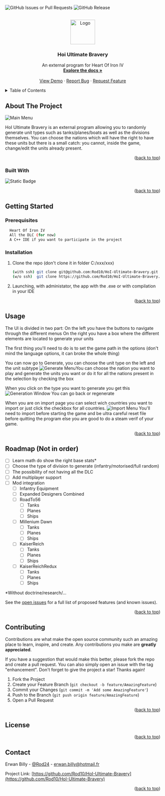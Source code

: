 
<!-- Improved compatibility of back to top link: See: https://github.com/othneildrew/Best-README-Template/pull/73 -->
<a name="readme-top"></a>
<!--
*** Thanks for checking out the Best-README-Template. If you have a suggestion
*** that would make this better, please fork the repo and create a pull request
*** or simply open an issue with the tag "enhancement".
*** Don't forget to give the project a star!
*** Thanks again! Now go create something AMAZING! :D
-->

<!-- PROJECT SHIELDS -->
<!--
*** I'm using markdown "reference style" links for readability.
*** Reference links are enclosed in brackets [ ] instead of parentheses ( ).
*** See the bottom of this document for the declaration of the reference variables
*** for contributors-url, forks-url, etc. This is an optional, concise syntax you may use.
*** https://www.markdownguide.org/basic-syntax/#reference-style-links
-->

![GitHub Issues or Pull Requests](https://img.shields.io/github/issues-raw/Rod10/HoI-Ultimate-Bravery?style=for-the-badge)
![GitHub Release](https://img.shields.io/github/v/release/Rod10/HoI-Ultimate-Bravery?style=for-the-badge)



<!-- PROJECT LOGO -->
<br />
<div align="center">
  <a href="https://github.com/Rod10/HoI-Ultimate-Bravery">
    <img src="images/logo.png" alt="Logo" width="80" height="80">
  </a>

<h3 align="center">Hoi Ultimate Bravery</h3>

  <p align="center">
    An external program for Heart Of Iron IV
    <br />
    <a href="https://github.com/Rod10/HoI-Ultimate-Bravery"><strong>Explore the docs »</strong></a>
    <br />
    <br />
    <a href="https://github.com/Rod10/HoI-Ultimate-Bravery">View Demo</a>
    ·
    <a href="https://github.com/Rod10/HoI-Ultimate-Bravery/issues">Report Bug</a>
    ·
    <a href="https://github.com/Rod10/HoI-Ultimate-Bravery/issues">Request Feature</a>
  </p>
</div>



<!-- TABLE OF CONTENTS -->
<details>
  <summary>Table of Contents</summary>
  <ol>
    <li>
      <a href="#about-the-project">About The Project</a>
      <ul>
        <li><a href="#built-with">Built With</a></li>
      </ul>
    </li>
    <li>
      <a href="#getting-started">Getting Started</a>
      <ul>
        <li><a href="#prerequisites">Prerequisites</a></li>
        <li><a href="#installation">Installation</a></li>
      </ul>
    </li>
    <li><a href="#usage">Usage</a></li>
    <li><a href="#roadmap">Roadmap</a></li>
    <li><a href="#contributing">Contributing</a></li>
    <li><a href="#license">License</a></li>
    <li><a href="#contact">Contact</a></li>
    <li><a href="#acknowledgments">Acknowledgments</a></li>
  </ol>
</details>



<!-- ABOUT THE PROJECT -->
## About The Project

![Main Menu](https://cdn.discordapp.com/attachments/388277885099704321/1212336755051864064/image.png?ex=65f17796&is=65df0296&hm=19876ea60b637541917c85060f72bc299edecb1ea1b42ac0eb00a7ab161db029&)

HoI Ultimate Bravery is an external program allowing you to randomly generate unit types such as tanks/planes/boats as well as the divisions themselves. 
You can choose the nations which will have the right to have these units but there is a small catch: you cannot, inside the game, change/edit the units already present.

<p align="right">(<a href="#readme-top">back to top</a>)</p>



### Built With

![Static Badge](https://img.shields.io/badge/C%2B%2B-%2300599C?style=for-the-badge&logo=C%2B%2B)

<p align="right">(<a href="#readme-top">back to top</a>)</p>


<!-- GETTING STARTED -->
## Getting Started

### Prerequisites

```sh
  Heart Of Iron IV
  All the DLC (for now)
  A C++ IDE if you want to participate in the project
  ```

### Installation

1. Clone the repo (don't clone it in folder C:/xxx/xxx)
   ```sh
   (with ssh) git clone git@github.com:Rod10/HoI-Ultimate-Bravery.git
   (w/o ssh)  git clone https://github.com/Rod10/HoI-Ultimate-Bravery.git
   ```
2. Launching, with administator, the app with the .exe or with compilation in your IDE 

<p align="right">(<a href="#readme-top">back to top</a>)</p>



<!-- USAGE EXAMPLES -->
## Usage

The UI is divided in two part:
On the left you have the buttons to navigate through the different menus
On the right you have a box where the different elements are located to generate your units

The first thing you'll need to do is to set the game path in the options
(don't mind the language options, it can broke the whole thing)

You can now go to Generate, you can choose the unit type on the left and the unit subtype
![Generate Menu](https://cdn.discordapp.com/attachments/1212383699191070801/1212383709949337650/image.png?ex=65f1a351&is=65df2e51&hm=44e1a92d8abb06023981a8c12b01d831972a195573761bca7a38c8af2f666af2&)You can choose the nation you want to play and generate the units you want or do it for all the nations present in the selection by checking the box

When you click on the type you want to generate you get this
![Generation Window](https://cdn.discordapp.com/attachments/1212383699191070801/1212385916405026816/image.png?ex=65f1a55f&is=65df305f&hm=b0541a15a101d0f66dc6c02b869436cf4fdae04733740798569b5d316224bf6e&)
You can go back or regenerate

When you are on import page you can select wich countries you want to import or just click the checkbox for all countries.
![Import Menu](https://cdn.discordapp.com/attachments/1212383699191070801/1212401969868574810/image.png?ex=65f1b452&is=65df3f52&hm=db81a0f9ca403ba2884cff33eb50d026637955120a99c232712bccf9cbd3a9ab&)
You'll need to import before starting the game and be ultra careful reset file before quitting the program else you are good to do a steam verif of your game.

<!--_For more examples, please refer to the [Documentation](https://example.com)_-->

<p align="right">(<a href="#readme-top">back to top</a>)</p>



<!-- ROADMAP -->
## Roadmap (Not in order)

- [ ] Learn math do show the right base stats*
- [ ] Choose the type of division to generate (infantry/motorised/full random)
- [ ] The possibility of not having all the DLC
- [ ] Add multiplayer support 
- [ ] Mod integration
	- [ ] Infantry Equipment
	- [ ] Expanded Designers Combined
	- [ ] RoadTo56
		- [ ] Tanks
		- [ ] Planes
		- [ ] Ships
	- [ ] Millenium Dawn
		- [ ] Tanks
		- [ ] Planes
		- [ ] Ships
	- [ ] KaiserReich
		- [ ] Tanks
		- [ ] Planes
		- [ ] Ships
	- [ ] KaiserReichRedux
		- [ ] Tanks
		- [ ] Planes
		- [ ] Ships

*Without doctrine/research/...

See the [open issues](https://github.com/Rod10/HoI-Ultimate-Bravery/issues) for a full list of proposed features (and known issues).

<p align="right">(<a href="#readme-top">back to top</a>)</p>



<!-- CONTRIBUTING -->
## Contributing

Contributions are what make the open source community such an amazing place to learn, inspire, and create. Any contributions you make are **greatly appreciated**.

If you have a suggestion that would make this better, please fork the repo and create a pull request. You can also simply open an issue with the tag "enhancement".
Don't forget to give the project a star! Thanks again!

1. Fork the Project
2. Create your Feature Branch (`git checkout -b feature/AmazingFeature`)
3. Commit your Changes (`git commit -m 'Add some AmazingFeature'`)
4. Push to the Branch (`git push origin feature/AmazingFeature`)
5. Open a Pull Request

<p align="right">(<a href="#readme-top">back to top</a>)</p>



<!-- LICENSE -->
## License

<p align="right">(<a href="#readme-top">back to top</a>)</p>



<!-- CONTACT -->
## Contact

Erwan Billy - [@Rod24](https://twitter.com/Rod2448) - erwan.billy@hotmail.fr

Project Link: [https://github.com/Rod10/HoI-Ultimate-Bravery](https://github.com/Rod10/HoI-Ultimate-Bravery)

<p align="right">(<a href="#readme-top">back to top</a>)</p>

<!-- MARKDOWN LINKS & IMAGES -->
<!-- https://www.markdownguide.org/basic-syntax/#reference-style-links -->
[contributors-shield]: https://img.shields.io/github/contributors/github_username/repo_name.svg?style=for-the-badge
[contributors-url]: https://github.com/Rod10/HoI-Ultimate-Bravery/graphs/contributors
[forks-shield]: https://img.shields.io/github/forks/github_username/repo_name.svg?style=for-the-badge
[forks-url]: https://github.com/github_username/repo_name/network/members
[stars-shield]: https://img.shields.io/github/stars/github_username/repo_name.svg?style=for-the-badge
[stars-url]: https://github.com/github_username/repo_name/stargazers
[issues-shield]: https://img.shields.io/github/issues/github_username/repo_name.svg?style=for-the-badge
[issues-url]: https://github.com/github_username/repo_name/issues
[license-shield]: https://img.shields.io/github/license/github_username/repo_name.svg?style=for-the-badge
[license-url]: https://github.com/github_username/repo_name/blob/master/LICENSE.txt
[linkedin-shield]: https://img.shields.io/badge/-LinkedIn-black.svg?style=for-the-badge&logo=linkedin&colorB=555
[linkedin-url]: https://linkedin.com/in/linkedin_username
[product-screenshot]: images/screenshot.png
[Next.js]: https://img.shields.io/badge/next.js-000000?style=for-the-badge&logo=nextdotjs&logoColor=white
[Next-url]: https://nextjs.org/
[React.js]: https://img.shields.io/badge/React-20232A?style=for-the-badge&logo=react&logoColor=61DAFB
[React-url]: https://reactjs.org/
[Vue.js]: https://img.shields.io/badge/Vue.js-35495E?style=for-the-badge&logo=vuedotjs&logoColor=4FC08D
[Vue-url]: https://vuejs.org/
[Angular.io]: https://img.shields.io/badge/Angular-DD0031?style=for-the-badge&logo=angular&logoColor=white
[Angular-url]: https://angular.io/
[Svelte.dev]: https://img.shields.io/badge/Svelte-4A4A55?style=for-the-badge&logo=svelte&logoColor=FF3E00
[Svelte-url]: https://svelte.dev/
[Laravel.com]: https://img.shields.io/badge/Laravel-FF2D20?style=for-the-badge&logo=laravel&logoColor=white
[Laravel-url]: https://laravel.com
[Bootstrap.com]: https://img.shields.io/badge/Bootstrap-563D7C?style=for-the-badge&logo=bootstrap&logoColor=white
[Bootstrap-url]: https://getbootstrap.com
[JQuery.com]: https://img.shields.io/badge/jQuery-0769AD?style=for-the-badge&logo=jquery&logoColor=white
[JQuery-url]: https://jquery.com 
